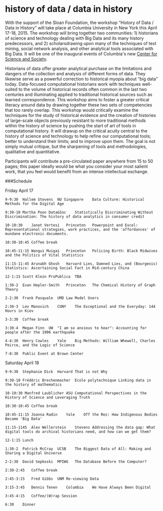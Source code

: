 history of data / data in history
=================================

With the support of the Sloan Foundation, the workshop  “History of Data / Data in History” will take place at Columbia University in New York this April 17-18, 2015. The workshop will bring together two communities: 1) historians of science and technology dealing with Big Data and its many history predecessors, and 2) scholarsdrawing upon many of the techniques of text mining, social network analysis, and other analytical tools associated with Big Data. It will be one of the inaugural events of Columbia's new [Center for Science and Society](http://scienceandsociety.columbia.edu/).

Historians of data offer greater analytical purchase on the limitations and dangers of the collection and analysis of different forms of data. They likewise serve as a powerful correction to historical myopia about “big data” today. Data-focused computational historians work with techniques well-suited to the volume of historical records often common in the last two centuries and illuminating applied to traditional historical sources such as learned correspondence. This workshop aims to foster a greater critical literacy around data by drawing together these two sets of competencies that too rarely overlap. This workshop would critically examine the techniques for the study of historical evidence and the creation of histories of large-scale objects previously resistant to more traditional methods within the history of science by pushing the start of art of tools in computational history.  It will drawup on the critical acuity central to the history of science and technology to help refine our computational tools; better to understand their limits; and to improve upon them. The goal is not simply mutual critique, but the sharpening of tools and methodologies, qualitative and quantitative.

Participants will contribute a pre-circulated paper anywhere from 15 to 50 pages; this paper ideally would be what you consider your most salient work, that you feel would benefit from an intense intellectual exchange.

###Schedule

Friday April 17	

	9-9:30	Hallem Stevens	NU Singapore	Data Culture: Historical Methods for the Digital Age 

	9:30-10	Martha Poon	Data&Soc	Statistically Discriminating Without Discrimination: The history of data analytics in consumer credit

	10-10:30	Janet Vertesi	Princeton	Powerpoint and Excel: Representational strategies, work practices, and the 'affordances' of mundane electronic documents.

	10:30-10:45	Coffee break			

	10:45-11:15	Wangui Muigai	Princeton	Policing Birth: Black Midwives and the Politics of Vital Statistics 

	11:15-11:45	Arunabh Ghosh	Harvard	Lies, Damned Lies, and (Bourgeois) Statistics: Ascertaining Social Fact in Mid-century China 

	12-1:15	Scott Klein	ProPublica	TBA

	1:30-2	Evan Hepler-Smith	Princeton	The Chemical History of Graph Theory 

	2-2:30	Frank Pasquale	UMD Law	Model Users

	2:30-3	Lev Manovich 	CUNY	The Exceptional and the Everyday: 144 Hours in Kiev

	3-3:30	Coffee break			

	3:30-4	Megan Finn	UW	"I am so anxious to hear": Accounting for people after the 1906 earthquake 

	4-4:30	Henry Cowles	Yale	Big Methods: William Whewell, Charles Peirce, and the Logic of Science

	7-8:30	Public Event at Brown Center			

Saturday April 18					

	9-9:30	Stephanie Dick	Harvard	That is not Why

	9:30-10	Frédéric Brechenmacher	Ecole polytechnique	Linking data in the history of mathematics

	10-10:30 Manfred Laublicher	ASU	Computational Perspectives in the History of Science and Leveraging Truth

	10:30-10:45	Coffee break			

	10:45-11:15	Joanna Radin	Yale	Off the Rez: How Indigenous Bodies Became 'Big Data'

	11:15-1145	Alex Wellerstein	Stevens	Addressing the data gap: What digital tools do archival historians need, and how can we get them?

	12-1:15	Lunch			

	1:30-2	Patrick McCray	UCSB	The Biggest Data of All: Making and Sharing a Digital Universe 

	2-2:30	David Sepkoski	MPIWG	The Database Before the Computer? 

	2:30-2:45	Coffee break			

	2:45-3:15	Fred Gibbs	UNM	Re-viewing Data 

	3:15-3:45	Dennis Tenen	Columbia	We Have Always Been Digital 

	3:45-4:15	Coffee/(W)rap Session
				
	6:30	Dinner			
